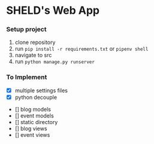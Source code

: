 # SHELD's Web App

### Setup project
1. clone repository
2. run `pip install -r requirements.txt` or `pipenv shell`
3. navigate to src
4. run `python manage.py runserver`


### To Implement
- [x] multiple settings files
- [x] python decouple
- [] blog models
- [] event models
- [] static directory
- [] blog views
- [] event views